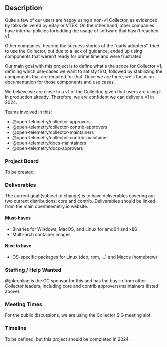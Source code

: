 ## Description

Quite a few of our users are happy using a non-v1 Collector, as evidenced by talks delivered by eBay or VTEX. On the other hand, other companies have internal policies forbidding the usage of software that hasn’t reached v1.

Other companies, hearing the success stories of the “early adopters”, tried to use the Collector, but due to a lack of guidance, ended up using components that weren’t ready for prime time and were frustrated.

Our main goal with this project is to define what's the scope for Collector v1, defining which use-cases we want to satisfy first, followed by stabilizing the components that are required for that. Once we are there, we'll focus on documentation for those components and use cases.

We believe we are close to a v1 of the Collector, given that users are using it in production already. Therefore, we are confident we can deliver a v1 in 2024.

Teams involved in this:

* @open-telemetry/collector-approvers 
* @open-telemetry/collector-contrib-approvers 
* @open-telemetry/collector-maintainers 
* @open-telemetry/collector-contrib-maintainer 
* @open-telemetry/docs-maintainers
* @open-telemetry/docs-approvers
 
### Project Board

To be created.

### Deliverables

The current goal (subject to change) is to have deliverables covering our two current distributions: core and contrib. Deliverables should be linked from the main opentelemetry.io website. 

#### Must-haves
* Binaries for Windows, MacOS, and Linux for amd64 and x86
* Multi-arch container images

#### Nice to have
* OS-specific packages for Linux (deb, rpm, …) and Macos (homebrew)

### Staffing / Help Wanted

@jpkrohling is the GC sponsor for this and has the buy-in from other Collector leaders, including core and contrib approvers/maintainers (listed above).

### Meeting Times

For the public discussions, we are using the Collector SIG meeting slot.

### Timeline

To be defined, but this project should be completed in 2024.